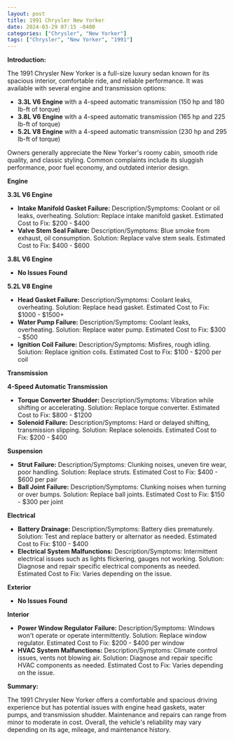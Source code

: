 ```yaml
---
layout: post
title: 1991 Chrysler New Yorker
date: 2024-03-29 07:15 -0400
categories: ["Chrysler", "New Yorker"]
tags: ["Chrysler", "New Yorker", "1991"]
---
```

**Introduction:**

The 1991 Chrysler New Yorker is a full-size luxury sedan known for its spacious interior, comfortable ride, and reliable performance. It was available with several engine and transmission options:

* **3.3L V6 Engine** with a 4-speed automatic transmission (150 hp and 180 lb-ft of torque)
* **3.8L V6 Engine** with a 4-speed automatic transmission (165 hp and 225 lb-ft of torque)
* **5.2L V8 Engine** with a 4-speed automatic transmission (230 hp and 295 lb-ft of torque)

Owners generally appreciate the New Yorker's roomy cabin, smooth ride quality, and classic styling. Common complaints include its sluggish performance, poor fuel economy, and outdated interior design.

**Engine**

**3.3L V6 Engine**

* **Intake Manifold Gasket Failure:** Description/Symptoms: Coolant or oil leaks, overheating. Solution: Replace intake manifold gasket. Estimated Cost to Fix: $200 - $400
* **Valve Stem Seal Failure:** Description/Symptoms: Blue smoke from exhaust, oil consumption. Solution: Replace valve stem seals. Estimated Cost to Fix: $400 - $600

**3.8L V6 Engine**

* **No Issues Found**

**5.2L V8 Engine**

* **Head Gasket Failure:** Description/Symptoms: Coolant leaks, overheating. Solution: Replace head gasket. Estimated Cost to Fix: $1000 - $1500+
* **Water Pump Failure:** Description/Symptoms: Coolant leaks, overheating. Solution: Replace water pump. Estimated Cost to Fix: $300 - $500
* **Ignition Coil Failure:** Description/Symptoms: Misfires, rough idling. Solution: Replace ignition coils. Estimated Cost to Fix: $100 - $200 per coil

**Transmission**

**4-Speed Automatic Transmission**

* **Torque Converter Shudder:** Description/Symptoms: Vibration while shifting or accelerating. Solution: Replace torque converter. Estimated Cost to Fix: $800 - $1200
* **Solenoid Failure:** Description/Symptoms: Hard or delayed shifting, transmission slipping. Solution: Replace solenoids. Estimated Cost to Fix: $200 - $400

**Suspension**

* **Strut Failure:** Description/Symptoms: Clunking noises, uneven tire wear, poor handling. Solution: Replace struts. Estimated Cost to Fix: $400 - $600 per pair
* **Ball Joint Failure:** Description/Symptoms: Clunking noises when turning or over bumps. Solution: Replace ball joints. Estimated Cost to Fix: $150 - $300 per joint

**Electrical**

* **Battery Drainage:** Description/Symptoms: Battery dies prematurely. Solution: Test and replace battery or alternator as needed. Estimated Cost to Fix: $100 - $400
* **Electrical System Malfunctions:** Description/Symptoms: Intermittent electrical issues such as lights flickering, gauges not working. Solution: Diagnose and repair specific electrical components as needed. Estimated Cost to Fix: Varies depending on the issue.

**Exterior**

* **No Issues Found**

**Interior**

* **Power Window Regulator Failure:** Description/Symptoms: Windows won't operate or operate intermittently. Solution: Replace window regulator. Estimated Cost to Fix: $200 - $400 per window
* **HVAC System Malfunctions:** Description/Symptoms: Climate control issues, vents not blowing air. Solution: Diagnose and repair specific HVAC components as needed. Estimated Cost to Fix: Varies depending on the issue.

**Summary:**

The 1991 Chrysler New Yorker offers a comfortable and spacious driving experience but has potential issues with engine head gaskets, water pumps, and transmission shudder. Maintenance and repairs can range from minor to moderate in cost. Overall, the vehicle's reliability may vary depending on its age, mileage, and maintenance history.
